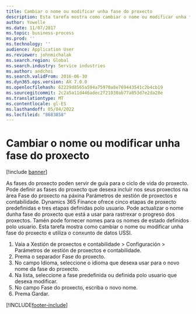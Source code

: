 ```yaml
---
title: Cambiar o nome ou modificar unha fase do proxecto
description: Esta tarefa mostra como cambiar o nome ou modificar unha fase do proxecto.
author: Yowelle
ms.date: 11/07/2017
ms.topic: business-process
ms.prod: ''
ms.technology: ''
audience: Application User
ms.reviewer: johnmichalak
ms.search.region: Global
ms.search.industry: Service industries
ms.author: andchoi
ms.search.validFrom: 2016-06-30
ms.dyn365.ops.version: AX 7.0.0
ms.openlocfilehash: 62229d8565a594a75970a8e769443541c2b4cb19
ms.sourcegitcommit: 2c2a5a11d446adec2f21030ab77a053d7e2da28e
ms.translationtype: MT
ms.contentlocale: gl-ES
ms.lasthandoff: 05/04/2022
ms.locfileid: "8683858"
---
```

# <a name="rename-or-modify-a-project-stage"></a>Cambiar o nome ou modificar unha fase do proxecto

[!include [banner](../../includes/banner.md)]

As fases do proxecto poden servir de guía para o ciclo de vida do proxecto. Pode definir as fases do proxecto que desexa incluír nos seus proxectos na área Fase do proxecto na páxina Parámetros de xestión de proxectos e contabilidade. Dynamics 365 Finance ofrece cinco etapas de proxecto predefinidas e tres etapas definidas polo usuario. Pode actualizar o nome dunha fase do proxecto que está a usar para rastrexar o progreso dos proxectos. Tamén pode fornecer nomes para os nomes de estado definidos polo usuario. Esta tarefa mostra como cambiar o nome ou modificar unha fase do proxecto e utiliza o conxunto de datos USSI.

1. Vaia a Xestión de proxectos e contabilidade > Configuración > Parámetros de xestión de proxectos e contabilidade.
2. Prema o separador Fase do proxecto.
3. No campo Idioma, seleccione o idioma que desexa usar para o novo nome da fase do proxecto.
4. Na lista, seleccione a fase predefinida ou definida polo usuario que desexa modificar. 
5. No campo Fase do proxecto, escriba o novo nome.
6. Prema Gardar.


[!INCLUDE[footer-include](../../includes/footer-banner.md)]
